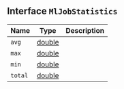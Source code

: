 ## Interface `MlJobStatistics`

| Name | Type | Description |
| - | - | - |
| `avg` | [double](./double.md) | &nbsp; |
| `max` | [double](./double.md) | &nbsp; |
| `min` | [double](./double.md) | &nbsp; |
| `total` | [double](./double.md) | &nbsp; |
